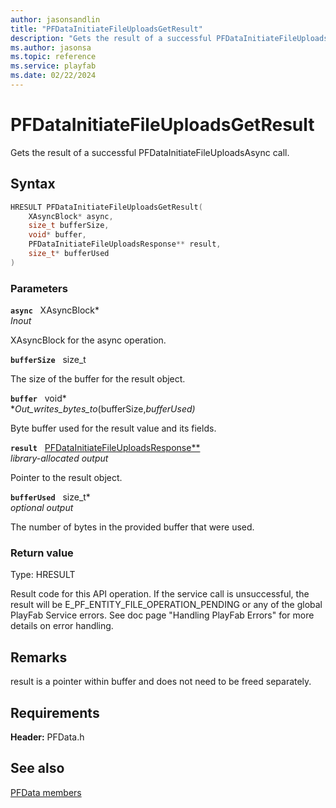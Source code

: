 ```yaml
---
author: jasonsandlin
title: "PFDataInitiateFileUploadsGetResult"
description: "Gets the result of a successful PFDataInitiateFileUploadsAsync call."
ms.author: jasonsa
ms.topic: reference
ms.service: playfab
ms.date: 02/22/2024
---
```


# PFDataInitiateFileUploadsGetResult  

Gets the result of a successful PFDataInitiateFileUploadsAsync call.  

## Syntax  
  
```cpp
HRESULT PFDataInitiateFileUploadsGetResult(  
    XAsyncBlock* async,  
    size_t bufferSize,  
    void* buffer,  
    PFDataInitiateFileUploadsResponse** result,  
    size_t* bufferUsed  
)  
```  
  
### Parameters  
  
**`async`** &nbsp; XAsyncBlock*  
*_Inout_*  
  
XAsyncBlock for the async operation.  
  
**`bufferSize`** &nbsp; size_t  
  
The size of the buffer for the result object.  
  
**`buffer`** &nbsp; void*  
*_Out_writes_bytes_to_(bufferSize,*bufferUsed)*  
  
Byte buffer used for the result value and its fields.  
  
**`result`** &nbsp; [PFDataInitiateFileUploadsResponse**](../../pfdatatypes/structs/pfdatainitiatefileuploadsresponse.md)  
*library-allocated output*  
  
Pointer to the result object.  
  
**`bufferUsed`** &nbsp; size_t*  
*optional output*  
  
The number of bytes in the provided buffer that were used.  
  
  
### Return value
Type: HRESULT
  
Result code for this API operation. If the service call is unsuccessful, the result will be E_PF_ENTITY_FILE_OPERATION_PENDING or any of the global PlayFab Service errors. See doc page "Handling PlayFab Errors" for more details on error handling.
  
## Remarks  
  
result is a pointer within buffer and does not need to be freed separately.
  
## Requirements  
  
**Header:** PFData.h
  
## See also  
[PFData members](../pfdata_members.md)  

  
  

